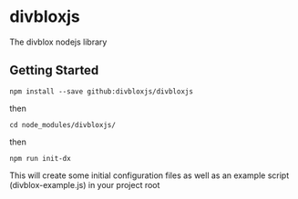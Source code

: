 # divbloxjs

The divblox nodejs library

## Getting Started
`npm install --save github:divbloxjs/divbloxjs `

then

`cd node_modules/divbloxjs/`

then

`npm run init-dx`

This will create some initial configuration files as well as an example script (divblox-example.js) in your project root
